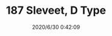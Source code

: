 ﻿---
layout: post 
title: 187 Sleveet, D Type
tags: FA 187 SEL
categories: wire-cable
overview: 187 Sleveet, D Type
part_number: DR187-30
thumb_img: static/202006/390-thumb-20200630084255.jpg
small_img: static/202006/390-20200630084255.jpg
date: 2020/6/30 0:42:09
---



